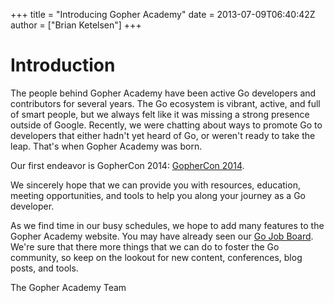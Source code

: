 +++
title = "Introducing Gopher Academy"
date = 2013-07-09T06:40:42Z
author = ["Brian Ketelsen"]
+++

# Introduction

The people behind Gopher Academy have been active Go developers and contributors for several years.  The Go ecosystem is vibrant, active, and full of smart people, but we always felt like it was missing a strong presence outside of Google.  Recently, we were chatting about ways to promote Go to developers that either hadn't yet heard of Go, or weren't ready to take the leap.  That's when Gopher Academy was born.  

Our first endeavor is GopherCon 2014:
[GopherCon 2014](http://www.gophercon.com).

We sincerely hope that we can provide you with resources, education, meeting opportunities, and tools to help you along your journey as a Go developer.

As we find time in our busy schedules, we hope to add many features to the Gopher Academy website.  You may have already seen our [Go Job Board](http://www.gopheracademy.com/jobs).  We're sure that there more things that we can do to foster the Go community, so keep on the lookout for new content, conferences, blog posts, and tools.

The Gopher Academy Team